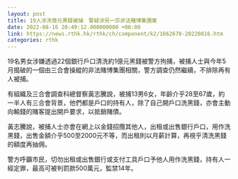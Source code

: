 ```yaml
---
layout: post
title: 19人涉洗億元黑錢被捕　警疑涉另一宗非法賭博集團案
date: 2022-08-16 20:49:12.000000000 +08:00
link: https://news.rthk.hk/rthk/ch/component/k2/1662678-20220816.htm
categories: rthk
---
```


19名男女涉嫌透過22個銀行戶口清洗約1億元黑錢被警方拘捕，被捕人士與今年5月搗破的一個由三合會操縱的非法賭博集團相關，警方調查仍然繼續，不排除再有人被捕。

有組織及三合會調查科總督察黃志騰說，被捕13男6女，年齡介乎28至67歲，約一半人有三合會背景，他們都是戶口的持有人，除了自己開戶口洗黑錢，亦會主動向輸錢的賭客提出開戶要求，以抵銷賭債。

黃志騰說，被捕人士亦會在網上以金錢招攬其他人，出租或出售銀行戶口，用作洗黑錢，出售金額介乎500至2000元不等，而出租則以月薪計算，再視乎清洗黑錢的額度再抽佣。

警方呼籲市民，切勿出租或出售銀行或支付工具戶口予他人用作洗黑錢，持有人一經定罪，最高可被判罰款500萬元，監禁14年。
